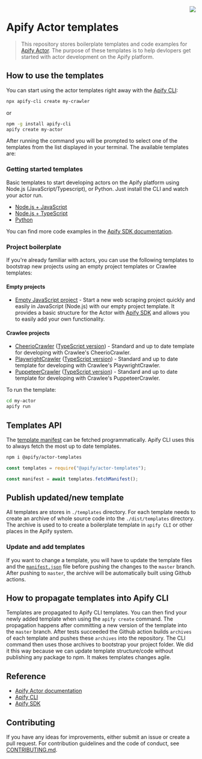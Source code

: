 <img src="actor-logo.png" align="right" />

# Apify Actor templates

> This repository stores boilerplate templates and code examples for [Apify Actor](https://apify.com/actors).
> The purpose of these templates is to help devlopers get started with actor development on the Apify platform.

## How to use the templates

You can start using the actor templates right away with the [Apify CLI](https://docs.apify.com/cli):

```Bash
npx apify-cli create my-crawler
```

or

```Bash
npm -g install apify-cli
apify create my-actor
```

After running the command you will be prompted to select one of the templates from the list displayed in your terminal. The available templates are:

### Getting started templates

Basic templates to start developing actors on the Apify platform using Node.js (JavaScript/Typescript), or Python.
Just install the CLI and watch your actor run.

- [Node.js + JavaScript](./templates/getting_started_node/)
- [Node.js + TypeScript](./templates/getting_started_typescript/)
- [Python](./templates/getting_started_python/)

You can find more code examples in the
[Apify SDK documentation](https://sdk.apify.com/docs/examples/puppeteer-crawler/).

### Project boilerplate

If you're already familiar with actors, you can use the following templates to bootstrap new projects using an empty project templates or Crawlee templates:

#### Empty projects
- [Empty JavaScript project](./templates/js-empty/) - Start a new web scraping project quickly and easily in JavaScript (Node.js) with our empty project template. It provides a basic structure for the Actor with [Apify SDK](https://docs.apify.com/sdk/js/) and allows you to easily add your own functionality.


#### Crawlee projects
- [CheerioCrawler](./templates/project_cheerio_crawler_js/) ([TypeScript version](./templates/project_cheerio_crawler_ts/)) - Standard and up to date template for developing with Crawlee's CheerioCrawler.
- [PlaywrightCrawler](./templates/project_playwright_crawler_js/) ([TypeScript version](./templates/project_playwright_crawler_ts/)) - Standard and up to date template for developing with Crawlee's PlaywrightCrawler.
- [PuppeteerCrawler](./templates/project_cheerio_crawler_js/) ([TypeScript version](./templates/project_puppeteer_crawler_ts/)) - Standard and up to date template for developing with Crawlee's PuppeteerCrawler.

To run the template:

```Bash
cd my-actor
apify run
```

## Templates API

The [template manifest](./templates/manifest.json) can be fetched programmatically.
Apify CLI uses this to always fetch the most up to date templates.

```Bash
npm i @apify/actor-templates
```

```JavaScript
const templates = require("@apify/actor-templates");

const manifest = await templates.fetchManifest();
```

## Publish updated/new template

All templates are stores in `./templates` directory.
For each template needs to create an archive of whole source code into the `./dist/templates` directory.
The archive is used to to create a boilerplate template in `apify CLI` or other places in the Apify system.

### Update and add templates

If you want to change a template, you will have to update the template files and the [`manifest.json`](./templates/manifest.json) file before pushing the changes to the `master` branch. After pushing to `master`, the archive will be automatically built using Github actions.

## How to propagate templates into Apify CLI

Templates are propagated to Apify CLI templates. You can then find your newly added template when using the `apify create` command.
The propagation happens after committing a new version of the template into the `master` branch. After tests succeeded the Github action
builds `archives` of each template and pushes these `archives` into the repository. The CLI command then uses those archives
to bootstrap your project folder. We did it this way because we can update template structure/code without publishing
any package to npm. It makes templates changes agile.

## Reference

- [Apify Actor documentation](https://docs.apify.com/actor)
- [Apify CLI](https://docs.apify.com/cli)
- [Apify SDK](https://sdk.apify.com/)

## Contributing

If you have any ideas for improvements, either submit an issue or create a pull request.
For contribution guidelines and the code of conduct, see [CONTRIBUTING.md](CONTRIBUTING.md).
